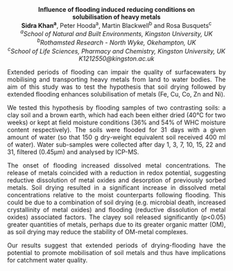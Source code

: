 <center><strong>Influence of flooding induced reducing conditions on </strong>

<center><strong>solubilisation of heavy metals</strong>

<center><strong>Sidra Khan<sup>a</sup></strong>, Peter Hooda<sup>a</sup>, Martin Blackwell<sup>b</sup> and Rosa
Busquets<sup>c</sup>

<center><i><sup>a</sup>School of Natural and Built Environments, Kingston University, UK</i>

<center><i><sup>b</sup>Rothamsted Research - North Wyke, Okehampton, UK</i>

<center><i><sup>c</sup>School of Life Sciences, Pharmacy and Chemistry, Kingston
University, UK</i>

<center><i>K1212550@kingston.ac.uk</i>

<p style="text-align:justify">Extended periods of flooding can impair the quality of surfacewaters by
mobilising and transporting heavy metals from land to water bodies. The
aim of this study was to test the hypothesis that soil drying followed
by extended flooding enhances solubilisation of metals (Fe, Cu, Co, Zn
and Ni).

<p style="text-align:justify">We tested this hypothesis by flooding samples of two contrasting soils:
a clay soil and a brown earth, which had each been either dried (40°C
for two weeks) or kept at field moisture conditions (36% and 54% of WHC
moisture content respectively). The soils were flooded for 31 days with
a given amount of water (so that 150 g dry-weight equivalent soil
received 400 ml of water). Water sub-samples were collected after day 1,
3, 7, 10, 15, 22 and 31, filtered (0.45µm) and analysed by ICP-MS.

<p style="text-align:justify">The onset of flooding increased dissolved metal concentrations. The
release of metals coincided with a reduction in redox potential,
suggesting reductive dissolution of metal oxides and desorption of
previously sorbed metals. Soil drying resulted in a significant increase
in dissolved metal concentrations relative to the moist counterparts
following flooding. This could be due to a combination of soil drying
(e.g. microbial death, increased crystallinity of metal oxides) and
flooding (reductive dissolution of metal oxides) associated factors. The
clayey soil released significantly (p&lt;0.05) greater quantities of
metals, perhaps due to its greater organic matter (OM), as soil drying
may reduce the stability of OM-metal complexes.

<p style="text-align:justify">Our results suggest that extended periods of drying-flooding have the
potential to promote mobilisation of soil metals and thus have
implications for catchment water quality.
